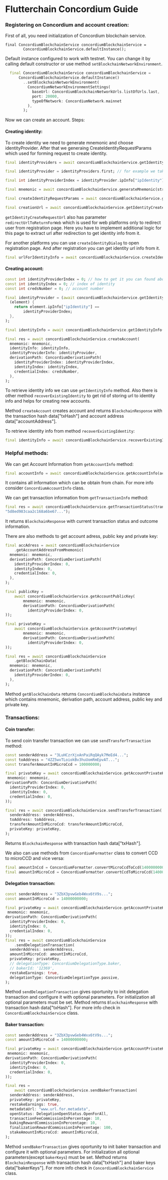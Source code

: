 # Flutterchain Concordium Guide

### Registering on Concordium and account creation:

First of all, you need initialization of Concordium blockchain service.

```
final ConcordiumBlockchainService concordiumBlockchainService =
        ConcordiumBlockchainService.defaultInstance();
```

Default instance configured to work with testnet. You can change it by calling default constructor or use method `setBlockchainNetworkEnvironment`.

```dart
  final ConcordiumBlockchainService concordiumBlockchainService =
      ConcordiumBlockchainService.defaultInstance()
        ..setBlockchainNetworkEnvironment(
          ConcordiumNetworkEnvironmentSettings(
            baseUrl: ConcordiumBlockchainNetworkUrls.listOfUrls.last,
            port: 20000,
            typeOfNetwork: ConcordiumNetwork.mainnet
          ),
        );
```

Now we can create an account. Steps:

#### Creating identity:

To create identity we need to generate mnemonic and choose identityProvider. After that we generaing CreateIdentityRequestParams which used for forming request to create identity.

```dart
final identityProviders = await concordiumBlockchainService.getIdentityProviders();

final identityProvider = identityProviders.first; // for example we take first

final int identityProviderIndex = identityProvider.ipInfo["ipIdentity"]; // thats how to get identityProviderIndex

final mnemonic = await concordiumBlockchainService.generateMnemonic(strength: 128);

final createIdentityRequestParams = await concordiumBlockchainService.getCreateIdentityRequestParams(mnemonic: mnemonic, identityProvider: identityProvider, identityIndex: 0);

final creationUrl = await concordiumBlockchainService.getIdentityCreateRequestUrl(identityProvider: identityProviders.first,createIdentityRequestParams: createIdentityRequestParams);

```

`getIdentityCreateRequestUrl` also has parameter `redirectUrlToReturnForWeb` which is used for web platforms only to redirect user from registration page. Here you have to implement additional logic for this page to extract url after redirection to get identity info from it.

For another platforms you can use `createIdentityDialog` to open registration page. And after registration you can get identity url info from it.

```dart
final urlForIdentityInfo = await concordiumBlockchainService.createIdentityDialog(context: context,creationUrl: creationUrl);
```

#### Creating account:

```dart
const int identityProviderIndex = 0; // how to get it you can found above
const int identityIndex = 0; // index of identity
const int credsNumber = 0; // account number

final identityProvider = (await concordiumBlockchainService.getIdentityProviders()).firstWhere(
  (element) {
    return element.ipInfo["ipIdentity"] ==
        identityProviderIndex;
  },
);

final identityInfo = await concordiumBlockchainService.getIdentityInfo(urlToGetIdentityInfo);

final res = await concordiumBlockchainService.createAccount(
  mnemonic: mnemonic,
  identityInfo: identityInfo,
  identityProviderInfo: identityProvider,
  derivationPath: ConcordiumDerivationPath(
    identityProviderIndex: identityProviderIndex,
    identityIndex: identityIndex,
    credentialIndex: credsNumber,
  ),
);
```

To retrieve identity info we can use `getIdentityInfo` method. Also there is other method `recoverExistingIdentity` to get rid of storing url to identity info and helps for creating new accounts.

Method `createAccount` creates account and returns `BlockchainResponse` with the transaction hash data["txHash"] and account address data["accountAddress"].

To retrieve identity info from method `recoverExistingIdentity`:

```dart
final identityInfo = await concordiumBlockchainService.recoverExistingIdentity(mnemonic: mnemonic, identityProvider: identityProvider,identityIndex: identityIndex);
```

### Helpful methods:

We can get Account Information from `getAccountInfo` method:

```dart
final accountInfo = await concordiumBlockchainService.getAccountInfo(accountAddress: "3ZbX3pvwGeb4Wxx6tV9swEphAaSLXJPqQPQV7sa7nHDZ3aqiNe");
```

It contains all information which can be obtain from chain. For more info consider `ConcordiumAccountInfo` class.

We can get transaction information from `getTransactionInfo` method:

```dart
final res = await concordiumBlockchainService.getTransactionStatus(transactionHash:
"5d8ed983caa2c168a6be67...");
```

It returns `BlockchainResponse` with current transaction status and outcome information.

There are also methods to get account adress, public key and private key:

```dart
final accAdress = await concordiumBlockchainService
    .getAccountAddressFromMnemonic(
  mnemonic: mnemonic,
  derivationPath: ConcordiumDerivationPath(
    identityProviderIndex: 0,
    identityIndex: 0,
    credentialIndex: 0,
  ),
);

final publicKey =
    await concordiumBlockchainService.getAccountPublicKey(
        mnemonic: mnemonic,
        derivationPath: ConcordiumDerivationPath(
          identityProviderIndex: 0,
));

final privateKey =
    await concordiumBlockchainService.getAccountPrivateKey(
        mnemonic: mnemonic,
        derivationPath: ConcordiumDerivationPath(
          identityProviderIndex: 0,
));

final res = await concordiumBlockchainService
    .getBlockChainData(
  mnemonic: mnemonic,
  derivationPath: ConcordiumDerivationPath(
    identityProviderIndex: 0,
  ),
);
```

Method `getBlockChainData` returns `ConcordiumBlockchainData` instance which contains mnemonic, derivation path, account address, public key and private key.

### Transactions:

#### Coin transfer:

To send coin transfer transaction we can use `sendTransferTransaction` method:

```dart
const senderAddress = "3LuHCzrXjxAnPaiRqQAyk7MeEd4...";
const toAddress = "4ZZ5wvTLoiokBv3huUomRmEpvAT...";
const transferAmountInMicroCcd = 100000000;

final privateKey = await concordiumBlockchainService.getAccountPrivateKey(
 mnemonic: mnemonic,
derivationPath: ConcordiumDerivationPath(
  identityProviderIndex: 0,
  identityIndex: 0,
  credentialIndex: 0,
));

final res = await concordiumBlockchainService.sendTransferTransaction(
  senderAddress: senderAddress,
  toAddress: toAddress,
  transferAmountInMicroCcd: transferAmountInMicroCcd,
  privateKey: privateKey,
);
```

Returns `BlockchainResponse` with transaction hash data["txHash"].

We also can use methods from `ConcordiumFormatter` class to convert CCD to microCCD and vice versa:

```dart
final amountInCcd = ConcordiumFormatter.convertMicroCcdToCcd(14000000000);
final amountInMicroCcd = ConcordiumFormatter.convertCcdToMicroCcd(14000);
```

#### Delegation transaction:

```dart
const senderAddress = "3ZbX3pvwGeb4Wxx6tV9s...";
const amountInMicroCcd = 14000000000;

final privateKey = await concordiumBlockchainService.getAccountPrivateKey(
 mnemonic: mnemonic,
derivationPath: ConcordiumDerivationPath(
  identityProviderIndex: 0,
  identityIndex: 0,
  credentialIndex: 0,
));
final res = await concordiumBlockchainService
    .sendDelegationTransaction(
  senderAddress: senderAddress,
  amountInMicroCcd: amountInMicroCcd,
  privateKey: privateKey,
  // delegationType: ConcordiumDelegationType.baker,
  // bakerId: '12369',
  restakeEarnings: true,
  delegationType: ConcordiumDelegationType.passive,
);
```

Method `sendDelegationTransaction` gives oportunity to init delegation transaction and configure it with optional parameters. For initialization all optional parameters must be set. Method returns `BlockchainResponse` with transaction hash data["txHash"].
For more info check in `ConcordiumBlockchainService` class.

#### Baker transaction:

```dart
const senderAddress = "3ZbX3pvwGeb4Wxx6tV9s...";
const amountInMicroCcd = 14000000000;

final privateKey = await concordiumBlockchainService.getAccountPrivateKey(
 mnemonic: mnemonic,
derivationPath: ConcordiumDerivationPath(
  identityProviderIndex: 0,
  identityIndex: 0,
  credentialIndex: 0,
));

final res =
    await concordiumBlockchainService.sendBakerTransaction(
  senderAddress: senderAddress,
  privateKey: privateKey,
  restakeEarnings: true,
  metadataUrl: "www.url.for.metadata",
  openStatus: DelegationOpenStatus.OpenForAll,
  transactionFeeCommissionInPercentage: 10,
  bakingRewardCommissionInPercentage: 10,
  finalizationRewardCommissionInPercentage: 100,
  stakeAmountInMicroCcd: amountInMicroCcd,
);
```

Method `sendBakerTransaction` gives oportunity to init baker transaction and configure it with optional parameters. For initialization all optional parameters(except `bakerKeys`) must be set. Method returns `BlockchainResponse` with transaction hash data["txHash"] and baker keys data["bakerKeys"].
For more info check in `ConcordiumBlockchainService` class.
